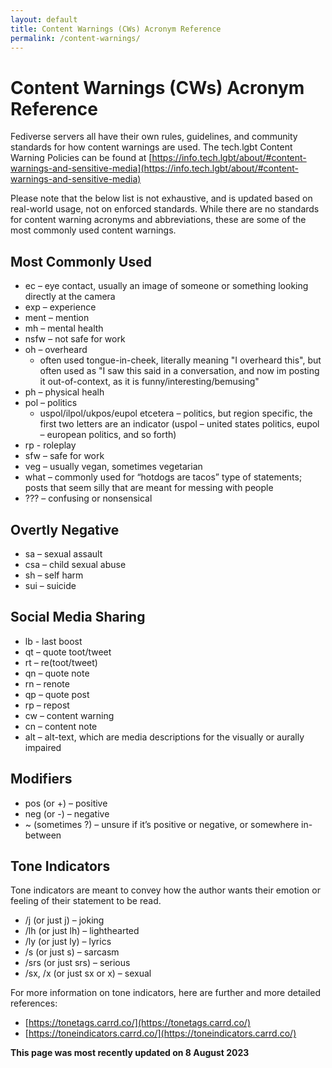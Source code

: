 ```yaml
---
layout: default
title: Content Warnings (CWs) Acronym Reference
permalink: /content-warnings/
---
```


# Content Warnings (CWs) Acronym Reference

Fediverse servers all have their own rules, guidelines, and community standards for how content warnings are used. The tech.lgbt Content Warning Policies can be found at [https://info.tech.lgbt/about/#content-warnings-and-sensitive-media](https://info.tech.lgbt/about/#content-warnings-and-sensitive-media)

Please note that the below list is not exhaustive, and is updated based on real-world usage, not on enforced standards. While there are no standards for content warning acronyms and abbreviations, these are some of the most commonly used content warnings.

## Most Commonly Used
- ec – eye contact, usually an image of someone or something looking directly at the camera
- exp – experience
- ment – mention
- mh – mental health
- nsfw – not safe for work
- oh – overheard
  - often used tongue-in-cheek, literally meaning "I overheard this", but often used as "I saw this said in a conversation, and now im posting it out-of-context, as it is funny/interesting/bemusing"
- ph – physical healh
- pol – politics
  - uspol/ilpol/ukpos/eupol etcetera – politics, but region specific, the first two letters are an indicator (uspol – united states politics, eupol – european politics, and so forth)
- rp - roleplay
- sfw – safe for work
- veg – usually vegan, sometimes vegetarian
- what – commonly used for “hotdogs are tacos” type of statements; posts that seem silly that are meant for messing with people
- ??? – confusing or nonsensical

## Overtly Negative
- sa – sexual assault
- csa – child sexual abuse
- sh – self harm
- sui – suicide

## Social Media Sharing
- lb - last boost
- qt – quote toot/tweet
- rt – re(toot/tweet)
- qn – quote note
- rn – renote
- qp – quote post
- rp – repost
- cw – content warning
- cn – content note
- alt – alt-text, which are media descriptions for the visually or aurally impaired

## Modifiers
- pos (or +) – positive
- neg (or -) – negative
- ~ (sometimes ?) – unsure if it’s positive or negative, or somewhere in-between

## Tone Indicators

Tone indicators are meant to convey how the author wants their emotion or feeling of their statement to be read.

- /j (or just j) – joking
- /lh (or just lh) – lighthearted
- /ly (or just ly) – lyrics
- /s (or just s) – sarcasm
- /srs (or just srs) – serious
- /sx, /x (or just sx or x) – sexual

For more information on tone indicators, here are further and more detailed references:
- [https://tonetags.carrd.co/](https://tonetags.carrd.co/)
- [https://toneindicators.carrd.co/](https://toneindicators.carrd.co/)

**This page was most recently updated on 8 August 2023**
